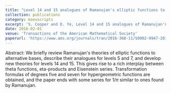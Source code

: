```yaml
---
title: "Level 14 and 15 analogues of Ramanujan's elliptic functions to alternative bases"
collection: publications
category: manuscripts
excerpt: 'S. Cooper and D. Ye, Level 14 and 15 analogues of Ramanujan's elliptic functions to alternative bases, Transactions of the American Mathematical Society, 368 (2016), 7883-7910.'
date: 2016-02-01
venue: 'Transactions of the American Mathematical Society'
paperurl: 'https://www.ams.org/journals/tran/2016-368-11/S0002-9947-2015-06658-6'
---
```


Abstract:  We briefly review Ramanujan's theories of elliptic functions to alternative bases,
describe their analogues for levels 5 and 7, and develop new theories for levels 14 and 15.
This gives rise to a rich interplay between
theta functions, eta-products and Eisenstein series. Transformation formulas of degrees five and seven
for hypergeometric functions are obtained, and the paper ends with some series for $1/\pi$
similar to ones found by Ramanujan.
